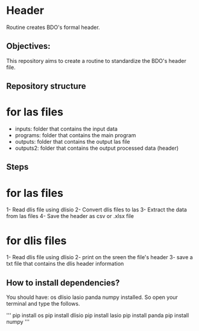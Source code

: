 # Header
Routine creates BDO's formal header.


## Objectives:
This repository aims to create a routine to standardize the BDO's header file.

## Repository structure
# for las files
* inputs: folder that contains the input data
* programs: folder that contains the main program
* outputs: folder that contains the output las file
* outputs2: folder that contains the output processed data (header)


## Steps
# for las files
1- Read dlis file using dlisio
2- Convert dlis files to las 
3- Extract the data from las files
4- Save the header as csv or .xlsx file



# for dlis files
1- Read dlis file using dlisio
2- print on the sreen the file's header
3- save a txt file that contains the dlis header information


## How to install dependencies?

You should have:
              os
              dlisio 
              lasio
              panda
              numpy
                    installed. 
  So open your terminal and type the follows.
              
'''
pip install os
pip install dlisio
pip install lasio
pip install panda
pip install numpy
'''

